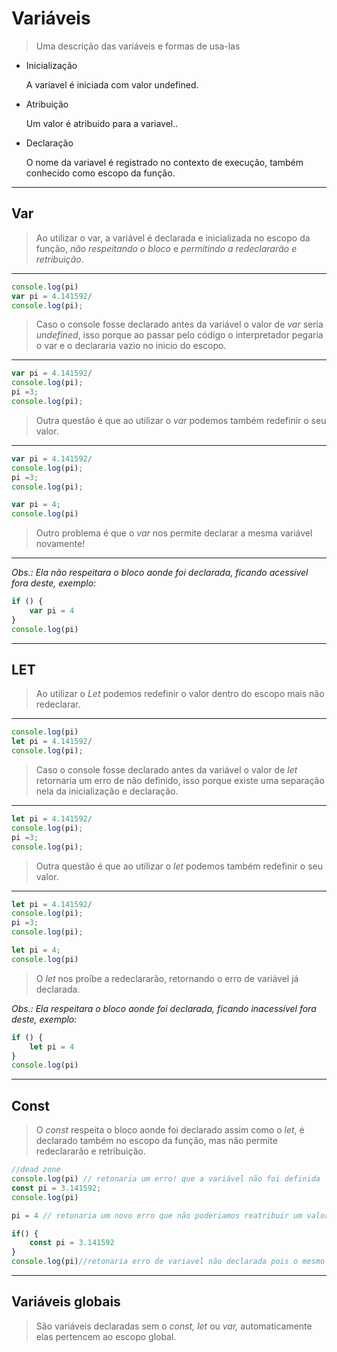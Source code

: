 # Variáveis

> Uma descrição das variáveis e formas de usa-las

- Inicialização

    A variavel é iniciada com valor undefined.

- Atribuição

    Um valor é atribuido para a variavel..

- Declaração

    O nome da variavel é registrado no contexto de execução, também conhecido como escopo da função.

---

## Var

> Ao utilizar o var, a variável é declarada e inicializada no escopo da função, *não respeitando o bloco* e *permitindo a redeclararão e retribuição*.

---

```jsx
console.log(pi)
var pi = 4.141592/
console.log(pi);
```

> Caso o console fosse declarado antes da variável o valor de *var* seria *undefined*, isso porque ao passar pelo código o interpretador pegaria o var e o declararia vazio no inicio do escopo.

---

```jsx
var pi = 4.141592/
console.log(pi);
pi =3;
console.log(pi);
```

> Outra questão é que ao utilizar o *var* podemos também redefinir o seu valor.

---

```jsx
var pi = 4.141592/
console.log(pi);
pi =3;
console.log(pi);

var pi = 4;
console.log(pi)
```

> Outro problema é que o *var* nos permite declarar a mesma variável novamente!

---

*Obs.: Ela não respeitara o bloco aonde foi declarada, ficando acessível fora deste, exemplo:*

```jsx
if () {
	var pi = 4
}
console.log(pi)
```

---

## LET

> Ao utilizar o *Let* podemos redefinir o valor dentro do escopo mais não redeclarar.

---

```jsx
console.log(pi)
let pi = 4.141592/
console.log(pi);
```

> Caso o console fosse declarado antes da variável o valor de *let* retornaria um erro de não definido, isso porque existe uma separação nela da inicialização e declaração.

---

```jsx
let pi = 4.141592/
console.log(pi);
pi =3;
console.log(pi);
```

> Outra questão é que ao utilizar o *let* podemos também redefinir o seu valor.

---

```jsx
let pi = 4.141592/
console.log(pi);
pi =3;
console.log(pi);

let pi = 4;
console.log(pi)
```

> O *let* nos proíbe a redeclararão, retornando o erro de variável já declarada.

*Obs.: Ela respeitara o bloco aonde foi declarada, ficando inacessível fora deste, exemplo:*

```jsx
if () {
	let pi = 4
}
console.log(pi)
```

---

## Const

> O *const* respeita o bloco aonde foi declarado assim como o *let*, é declarado também no escopo da função, mas não permite redeclararão e retribuição.

```jsx
//dead zone
console.log(pi) // retonaria um erro! que a variável não foi definida
const pi = 3.141592;
console.log(pi)

pi = 4 // retonaria um novo erro que não poderiamos reatribuir um valor a pi pois o mesmo é uma constante

if() {
	const pi = 3.141592
}
console.log(pi)//retonaria erro de variavel não declarada pois o mesmo está dentro do bloco do if
```

---

## Variáveis globais

> São variáveis declaradas sem o *const, let* ou *var,* automaticamente elas pertencem ao escopo global.
